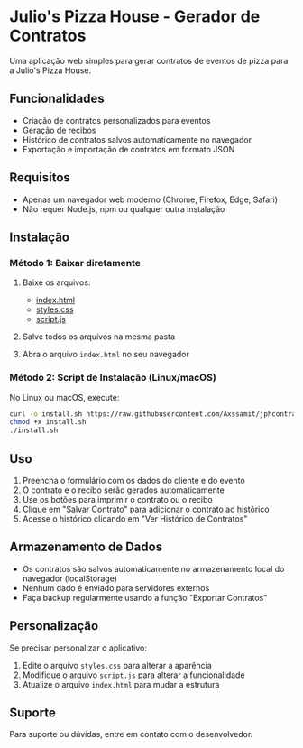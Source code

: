 
# Julio's Pizza House - Gerador de Contratos

Uma aplicação web simples para gerar contratos de eventos de pizza para a Julio's Pizza House.

## Funcionalidades

- Criação de contratos personalizados para eventos
- Geração de recibos
- Histórico de contratos salvos automaticamente no navegador
- Exportação e importação de contratos em formato JSON

## Requisitos

- Apenas um navegador web moderno (Chrome, Firefox, Edge, Safari)
- Não requer Node.js, npm ou qualquer outra instalação

## Instalação

### Método 1: Baixar diretamente

1. Baixe os arquivos:
   - [index.html](https://raw.githubusercontent.com/Axssamit/jphcontract/main/index.html)
   - [styles.css](https://raw.githubusercontent.com/Axssamit/jphcontract/main/styles.css)
   - [script.js](https://raw.githubusercontent.com/Axssamit/jphcontract/main/script.js)

2. Salve todos os arquivos na mesma pasta

3. Abra o arquivo `index.html` no seu navegador

### Método 2: Script de Instalação (Linux/macOS)

No Linux ou macOS, execute:

```bash
curl -o install.sh https://raw.githubusercontent.com/Axssamit/jphcontract/main/install.sh
chmod +x install.sh
./install.sh
```

## Uso

1. Preencha o formulário com os dados do cliente e do evento
2. O contrato e o recibo serão gerados automaticamente
3. Use os botões para imprimir o contrato ou o recibo
4. Clique em "Salvar Contrato" para adicionar o contrato ao histórico
5. Acesse o histórico clicando em "Ver Histórico de Contratos"

## Armazenamento de Dados

- Os contratos são salvos automaticamente no armazenamento local do navegador (localStorage)
- Nenhum dado é enviado para servidores externos
- Faça backup regularmente usando a função "Exportar Contratos"

## Personalização

Se precisar personalizar o aplicativo:

1. Edite o arquivo `styles.css` para alterar a aparência
2. Modifique o arquivo `script.js` para alterar a funcionalidade
3. Atualize o arquivo `index.html` para mudar a estrutura

## Suporte

Para suporte ou dúvidas, entre em contato com o desenvolvedor.

